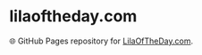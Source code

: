 # lilaoftheday.com  

🌐 GitHub Pages repository for [LilaOfTheDay.com](https://www.lilaoftheday.com).  
